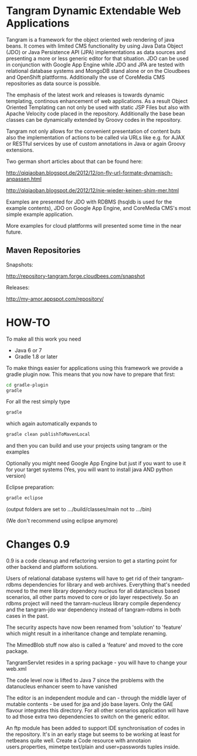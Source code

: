 Tangram Dynamic Extendable Web Applications
===========================================

Tangram is a framework for the object oriented web rendering of java beans. 
It comes with limited CMS functionality by using Java Data Object (JDO) or 
Java Persistence API (JPA) implementations as data sources and presenting 
a more or less generic editor for that situation. JDO can be used in conjunction 
with Google App Engine while JDO and JPA are tested with relational database 
systems and MongoDB stand alone or on the Cloudbees and OpenShift plattforms.
Additionally the use of CoreMedia CMS repositories as data source is possible.

The emphasis of the latest work and releases is towards dynamic templating, 
continous enhancement of web applications. As a result Object Oriented Templating 
can not only be used with static JSP Files but also with Apache Velocity code placed 
in the repository. Additionally the base bean classes can be dynamically extended 
by Groovy codes in the repository.

Tangram not only allows for the convenient presentation of content buts also the 
implementation of actions to be called via URLs like e.g. for AJAX or RESTful services 
by use of custom annotations in Java or again Groovy extensions.

Two german short articles about that can be found here:

http://qiqiaoban.blogspot.de/2012/12/on-fly-url-formate-dynamisch-anpassen.html

http://qiqiaoban.blogspot.de/2012/12/nie-wieder-keinen-shim-mer.html

Examples are presented for JDO with RDBMS (hsqldb is used for the example contents), 
JDO on Google App Engine, and CoreMedia CMS's most simple example application.

More examples for cloud plattforms will presented some time in the near future.

Maven Repositories
------------------

Snapshots:

http://repository-tangram.forge.cloudbees.com/snapshot

Releases:

http://my-amor.appspot.com/repository/

HOW-TO
======

To make all this work you need

- Java 6 or 7
- Gradle 1.8 or later

To make things easier for applications using this framework we provide a gradle plugin now. 
This means that you now have to prepare that first:

```bash
cd gradle-plugin
gradle
```

For all the rest simply type

```bash
gradle
```

which again automatically expands to

```bash
gradle clean publishToMavenLocal
```

and then you can build and use your projects using tangram or the examples

Optionally you might need Google App Engine but just if you want to use it 
for your target systems
(Yes, you will want to install java AND python version)

Eclipse preparation:

```bash
gradle eclipse
```
(output folders are set to .../build/classes/main not to .../bin)

(We don't recommend using eclipse anymore)
  
Changes 0.9
===========

0.9 is a code cleanup and refactoring version to get a starting point for other backend and platform solutions. 

Users of relational database systems will have to get rid of their tangram-rdbms dependencies for library and web archives. Everything that's needed moved to the mere library dependecy nucleus for all datanucleus based scenarios, all other parts moved to core or jdo layer respectively. So an rdbms project will need the tanram-nucleus library compile dependency and the tangram-jdo war dependency instead of tangram-rdbms in both cases in the past.

The security aspects have now been renamed from 'solution' to 'feature' which might result in a inheritance change and template renaming. 

The MimedBlob stuff now also is called a 'feature' and moved to the core package.

TangramServlet resides in a spring package - you will have to change your web.xml

The code level now is lifted to Java 7 since the problems with the datanucleus enhancer seem to have vanished

The editor is an independent module and can - through the middle layer of mutable contents - be used for jpa and jdo base layers. Only the GAE flavour integrates this directory. For all other scenarios application will have to ad those extra two dependencies to switch on the generic editor.

An ftp module has been added to support IDE synchronisation of codes in the repository. It's in an early stage but seems to be working at least for netbeans quite well. Create a Code resource with annotaion users.properties, mimetpe text/plain and user=passwords tuples inside.
